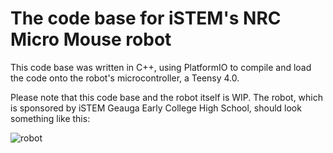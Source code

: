 # The code base for iSTEM's NRC Micro Mouse robot

This code base was written in C++, using PlatformIO to compile and load the code onto the robot's microcontroller, a Teensy 4.0.

Please note that this code base and the robot itself is WIP. The robot, which is sponsored by iSTEM Geauga Early College High School, should look something like this:

![robot](https://i.ibb.co/k1JvrR8/robot.png)